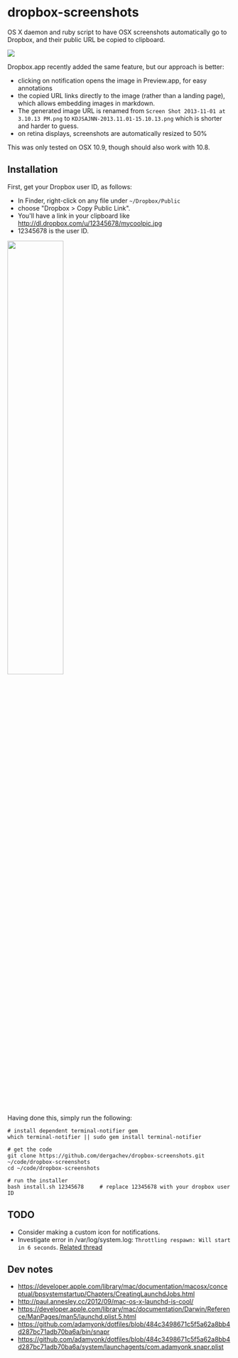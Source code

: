 # dropbox-screenshots

OS X daemon and ruby script to have OSX screenshots automatically
go to Dropbox, and their public URL be copied to clipboard.

![](https://dl.dropbox.com/u/29440342/screenshots/YXKORVYG-2013.11.01-21-53-02.png)

Dropbox.app recently added the same feature, but our approach is better:

* clicking on notification opens the image in Preview.app, for easy annotations
* the copied URL links directly to the image (rather than a landing page),
  which allows embedding images in markdown.
* The generated image URL is renamed from `Screen Shot 2013-11-01 at 3.10.13 PM.png`
  to `KDJSAJNN-2013.11.01-15.10.13.png` which is shorter and harder to guess.
* on retina displays, screenshots are automatically resized to 50%

This was only tested on OSX 10.9, though should also work with 10.8.

## Installation

First, get your Dropbox user ID, as follows:

* In Finder, right-click on any file under `~/Dropbox/Public`
* choose "Dropbox > Copy Public Link". 
* You'll have a link in your clipboard like http://dl.dropbox.com/u/12345678/mycoolpic.jpg
* 12345678 is the user ID. 

<img src="https://dl.dropbox.com/u/29440342/screenshots/YCOJCG-Screen_Shot_2012.12.8-12.40.53.png" width="50%">

Having done this, simply run the following:

```
# install dependent terminal-notifier gem
which terminal-notifier || sudo gem install terminal-notifier

# get the code
git clone https://github.com/dergachev/dropbox-screenshots.git ~/code/dropbox-screenshots
cd ~/code/dropbox-screenshots

# run the installer
bash install.sh 12345678     # replace 12345678 with your dropbox user ID
```

## TODO

* Consider making a custom icon for notifications.
* Investigate error in /var/log/system.log: `Throttling respawn: Will start in 6 seconds`. 
  [Related thread](http://apple.stackexchange.com/questions/63482/can-launchd-run-programs-more-frequently-than-every-10-seconds)

## Dev notes

* https://developer.apple.com/library/mac/documentation/macosx/conceptual/bpsystemstartup/Chapters/CreatingLaunchdJobs.html
* http://paul.annesley.cc/2012/09/mac-os-x-launchd-is-cool/
* https://developer.apple.com/library/mac/documentation/Darwin/Reference/ManPages/man5/launchd.plist.5.html
* https://github.com/adamyonk/dotfiles/blob/484c3498671c5f5a62a8bb4d287bc71adb70ba6a/bin/snapr
* https://github.com/adamyonk/dotfiles/blob/484c3498671c5f5a62a8bb4d287bc71adb70ba6a/system/launchagents/com.adamyonk.snapr.plist
